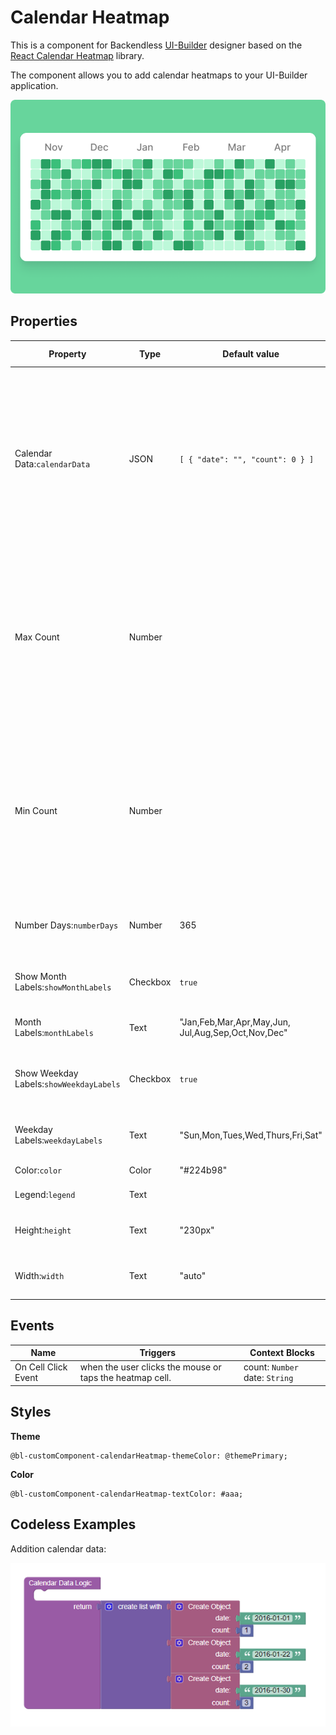 # Calendar Heatmap

This is a component for Backendless [UI-Builder](https://backendless.com/developers/#ui-builder) designer based on the [React Calendar Heatmap](https://github.com/kevinsqi/react-calendar-heatmap) library.

The component allows you to add calendar heatmaps to your UI-Builder application.

<p align="center">
  <img src="./thumbnail.png" alt="main thumbnail" width="780"/>
</p>

## Properties

| Property                                | Type     | Default value                                          | Logic                           | Data Binding | UI Setting | Description                                                                                                                                                           |
|-----------------------------------------|----------|--------------------------------------------------------|---------------------------------|--------------|------------|-----------------------------------------------------------------------------------------------------------------------------------------------------------------------|
| Calendar Data:`calendarData`            | JSON     | `[ { "date": "", "count": 0 } ]`                       | Calendar Data Logic             | YES          | YES        | Allows to specify an array of date and count for the calendar. Watch [Codeless Examples] (#examples). Signature of Calendar Data: `{"date": string, "count": number}` |
| Max Count                               | Number   |                                                        | Max Count Logic                 | YES          | YES        | Allows to determine the max count. This is necessary to decide on the max gradation. If it is empty, the max count value  will be selected from the calendar data     |
| Min Count                               | Number   |                                                        | Min Count Logic                 | YES          | YES        | Allows to determine the min count. This is necessary to decide on the min gradation. If it is empty, the min count value  will be selected from the calendar data     |
| Number Days:`numberDays`                | Number   | 365                                                    | Number Days Logic               | YES          | YES        | Allows to determine the number of days on the calendar                                                                                                                |
| Show Month Labels:`showMonthLabels`     | Checkbox | `true`                                                 | Month Labels Visibility Logic   | NO           | YES        | Allows to choose whether or not to show month labels                                                                                                                  |
| Month Labels:`monthLabels`              | Text     | "Jan,Feb,Mar,Apr,May,Jun,<br> Jul,Aug,Sep,Oct,Nov,Dec" | Month Labels Logic              | YES          | YES        | Allows to write month labels                                                                                                                                          |
| Show Weekday Labels:`showWeekdayLabels` | Checkbox | `true`                                                 | Weekday Labels Visibility Logic | NO           | YES        | Allows to choose whether or not to show weekday labels                                                                                                                |
| Weekday Labels:`weekdayLabels`          | Text     | "Sun,Mon,Tues,Wed,Thurs,Fri,Sat"                       | Weekday Labels Logic            | YES          | YES        | Allows to write Weekday labels                                                                                                                                        |
| Color:`color`                           | Color    | "#224b98"                                              | Color Logic                     | YES          | YES        | Allows to select color                                                                                                                                                |
| Legend:`legend`                         | Text     |                                                        | Legend Logic                    | Yes          | YES        | Allows to write legend                                                                                                                                                |
| Height:`height`                         | Text     | "230px"                                                | Height Logic                    | YES          | YES        | Allows to determine component height                                                                                                                                  |
| Width:`width`                           | Text     | "auto"                                                 | Width Logic                     | YES          | YES        | Allows to determine component width                                                                                                                                   |

## Events

| Name                | Triggers                                                 | Context Blocks                 |
|---------------------|----------------------------------------------------------|--------------------------------|
| On Cell Click Event | when the user clicks the mouse or taps the heatmap cell. | count: `Number` date: `String` |

## Styles

**Theme**
````
@bl-customComponent-calendarHeatmap-themeColor: @themePrimary;
````

**Color**
````
@bl-customComponent-calendarHeatmap-textColor: #aaa;
````

## <a id="examples"></a> Codeless Examples

Addition  calendar data:

![](example-images/calendarData-example.png)
